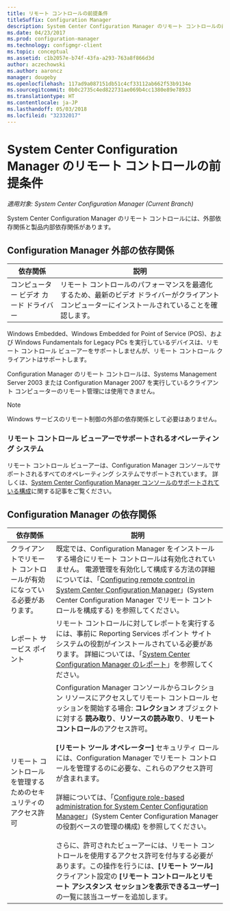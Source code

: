 ```yaml
---
title: リモート コントロールの前提条件
titleSuffix: Configuration Manager
description: System Center Configuration Manager のリモート コントロールの前提条件を確認します。
ms.date: 04/23/2017
ms.prod: configuration-manager
ms.technology: configmgr-client
ms.topic: conceptual
ms.assetid: c1b2057e-b74f-43fa-a293-763a8f866d3d
author: aczechowski
ms.author: aaroncz
manager: dougeby
ms.openlocfilehash: 117ad9a087151db51c4cf33112ab662f53b9134e
ms.sourcegitcommit: 0b0c2735c4ed822731ae069b4cc1380e89e78933
ms.translationtype: HT
ms.contentlocale: ja-JP
ms.lasthandoff: 05/03/2018
ms.locfileid: "32332017"
---
```

# <a name="prerequisites-for-remote-control-in-system-center-configuration-manager"></a>System Center Configuration Manager のリモート コントロールの前提条件

*適用対象: System Center Configuration Manager (Current Branch)*

System Center Configuration Manager のリモート コントロールには、外部依存関係と製品内部依存関係があります。  

## <a name="dependencies-external-to-configuration-manager"></a>Configuration Manager 外部の依存関係  

|依存関係|説明|  
|----------------|----------------------|  
|コンピューター ビデオ カード ドライバー|リモート コントロールのパフォーマンスを最適化するため、最新のビデオ ドライバーがクライアント コンピューターにインストールされていることを確認します。|  

 Windows Embedded、Windows Embedded for Point of Service (POS)、および Windows Fundamentals for Legacy PCs を実行しているデバイスは、リモート コントロール ビューアーをサポートしませんが、リモート コントロール クライアントはサポートします。  

 Configuration Manager のリモート コントロールは、Systems Management Server 2003 または Configuration Manager 2007 を実行しているクライアント コンピューターのリモート管理には使用できません。  

> [!NOTE]  
>  Windows サービスのリモート制御の外部の依存関係として必要はありません。  

### <a name="supported-operating-systems-for-the-remote-control-viewer"></a>リモート コントロール ビューアーでサポートされるオペレーティング システム  
リモート コントロール ビューアーは、Configuration Manager コンソールでサポートされるすべてのオペレーティング システムでサポートされています。 詳しくは、[System Center Configuration Manager コンソールのサポートされている構成](../../../../core/plan-design/configs/supported-operating-systems-consoles.md)に関する記事をご覧ください。   

## <a name="configuration-manager-dependencies"></a>Configuration Manager の依存関係  

|依存関係|説明|  
|----------------|----------------------|  
|クライアントでリモート コントロールが有効になっている必要があります。|既定では、Configuration Manager をインストールする場合にリモート コントロールは有効化されていません。 電源管理を有効化して構成する方法の詳細については、「[Configuring remote control in System Center Configuration Manager](../../../../core/clients/manage/remote-control/configuring-remote-control.md)」(System Center Configuration Manager でリモート コントロールを構成する) を参照してください。|  
|レポート サービス ポイント|リモート コントロールに対してレポートを実行するには、事前に Reporting Services ポイント サイト システムの役割がインストールされている必要があります。 詳細については、「[System Center Configuration Manager のレポート](../../../../core/servers/manage/reporting.md)」を参照してください。|  
|リモート コントロールを管理するためのセキュリティのアクセス許可|Configuration Manager コンソールからコレクション リソースにアクセスしてリモート コントロール セッションを開始する場合: **コレクション** オブジェクトに対する **読み取り**、**リソースの読み取り**、**リモート コントロール**のアクセス許可。<br /><br /> **[リモート ツール オペレーター]** セキュリティ ロールには、Configuration Manager でリモート コントロールを管理するのに必要な、これらのアクセス許可が含まれます。<br /><br /> 詳細については、「[Configure role-based administration for System Center Configuration Manager](../../../../core/servers/deploy/configure/configure-role-based-administration.md)」(System Center Configuration Manager の役割ベースの管理の構成) を参照してください。<br /><br /> さらに、許可されたビューアーには、リモート コントロールを使用するアクセス許可を付与する必要があります。この操作を行うには、**[リモート ツール]** クライアント設定の **[リモート コントロールとリモート アシスタンス セッションを表示できるユーザー]** の一覧に該当ユーザーを追加します。
